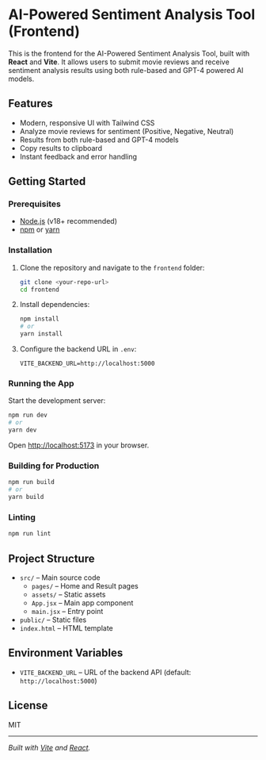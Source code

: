 # AI-Powered Sentiment Analysis Tool (Frontend)

This is the frontend for the AI-Powered Sentiment Analysis Tool, built with **React** and **Vite**. It allows users to submit movie reviews and receive sentiment analysis results using both rule-based and GPT-4 powered AI models.

## Features

- Modern, responsive UI with Tailwind CSS
- Analyze movie reviews for sentiment (Positive, Negative, Neutral)
- Results from both rule-based and GPT-4 models
- Copy results to clipboard
- Instant feedback and error handling

## Getting Started

### Prerequisites

- [Node.js](https://nodejs.org/) (v18+ recommended)
- [npm](https://www.npmjs.com/) or [yarn](https://yarnpkg.com/)

### Installation

1. Clone the repository and navigate to the `frontend` folder:

   ```sh
   git clone <your-repo-url>
   cd frontend
   ```

2. Install dependencies:

   ```sh
   npm install
   # or
   yarn install
   ```

3. Configure the backend URL in `.env`:

   ```
   VITE_BACKEND_URL=http://localhost:5000
   ```

### Running the App

Start the development server:

```sh
npm run dev
# or
yarn dev
```

Open [http://localhost:5173](http://localhost:5173) in your browser.

### Building for Production

```sh
npm run build
# or
yarn build
```

### Linting

```sh
npm run lint
```

## Project Structure

- `src/` – Main source code
  - `pages/` – Home and Result pages
  - `assets/` – Static assets
  - `App.jsx` – Main app component
  - `main.jsx` – Entry point
- `public/` – Static files
- `index.html` – HTML template

## Environment Variables

- `VITE_BACKEND_URL` – URL of the backend API (default: `http://localhost:5000`)

## License

MIT

---

*Built with [Vite](https://vitejs.dev/) and [React](https://react.dev/).*
